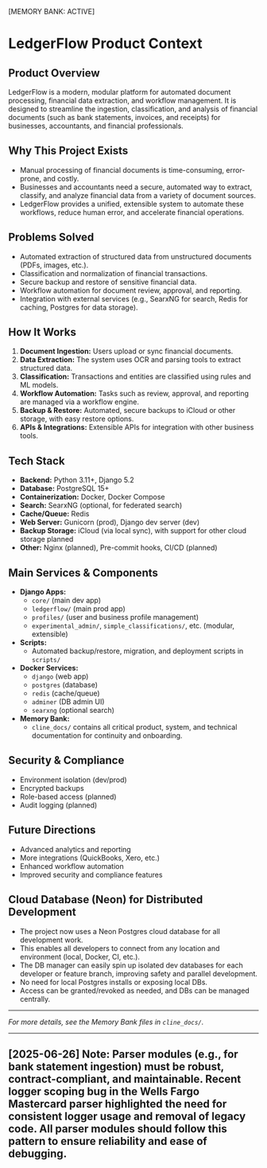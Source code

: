 [MEMORY BANK: ACTIVE]
# LedgerFlow Product Context

## Product Overview
LedgerFlow is a modern, modular platform for automated document processing, financial data extraction, and workflow management. It is designed to streamline the ingestion, classification, and analysis of financial documents (such as bank statements, invoices, and receipts) for businesses, accountants, and financial professionals.

## Why This Project Exists
- Manual processing of financial documents is time-consuming, error-prone, and costly.
- Businesses and accountants need a secure, automated way to extract, classify, and analyze financial data from a variety of document sources.
- LedgerFlow provides a unified, extensible system to automate these workflows, reduce human error, and accelerate financial operations.

## Problems Solved
- Automated extraction of structured data from unstructured documents (PDFs, images, etc.).
- Classification and normalization of financial transactions.
- Secure backup and restore of sensitive financial data.
- Workflow automation for document review, approval, and reporting.
- Integration with external services (e.g., SearxNG for search, Redis for caching, Postgres for data storage).

## How It Works
1. **Document Ingestion:** Users upload or sync financial documents.
2. **Data Extraction:** The system uses OCR and parsing tools to extract structured data.
3. **Classification:** Transactions and entities are classified using rules and ML models.
4. **Workflow Automation:** Tasks such as review, approval, and reporting are managed via a workflow engine.
5. **Backup & Restore:** Automated, secure backups to iCloud or other storage, with easy restore options.
6. **APIs & Integrations:** Extensible APIs for integration with other business tools.

## Tech Stack
- **Backend:** Python 3.11+, Django 5.2
- **Database:** PostgreSQL 15+
- **Containerization:** Docker, Docker Compose
- **Search:** SearxNG (optional, for federated search)
- **Cache/Queue:** Redis
- **Web Server:** Gunicorn (prod), Django dev server (dev)
- **Backup Storage:** iCloud (via local sync), with support for other cloud storage planned
- **Other:** Nginx (planned), Pre-commit hooks, CI/CD (planned)

## Main Services & Components
- **Django Apps:**
  - `core/` (main dev app)
  - `ledgerflow/` (main prod app)
  - `profiles/` (user and business profile management)
  - `experimental_admin/`, `simple_classifications/`, etc. (modular, extensible)
- **Scripts:**
  - Automated backup/restore, migration, and deployment scripts in `scripts/`
- **Docker Services:**
  - `django` (web app)
  - `postgres` (database)
  - `redis` (cache/queue)
  - `adminer` (DB admin UI)
  - `searxng` (optional search)
- **Memory Bank:**
  - `cline_docs/` contains all critical product, system, and technical documentation for continuity and onboarding.

## Security & Compliance
- Environment isolation (dev/prod)
- Encrypted backups
- Role-based access (planned)
- Audit logging (planned)

## Future Directions
- Advanced analytics and reporting
- More integrations (QuickBooks, Xero, etc.)
- Enhanced workflow automation
- Improved security and compliance features

## Cloud Database (Neon) for Distributed Development
- The project now uses a Neon Postgres cloud database for all development work.
- This enables all developers to connect from any location and environment (local, Docker, CI, etc.).
- The DB manager can easily spin up isolated dev databases for each developer or feature branch, improving safety and parallel development.
- No need for local Postgres installs or exposing local DBs.
- Access can be granted/revoked as needed, and DBs can be managed centrally.

---

*For more details, see the Memory Bank files in `cline_docs/`.*

---
[2025-06-26] Note: Parser modules (e.g., for bank statement ingestion) must be robust, contract-compliant, and maintainable. Recent logger scoping bug in the Wells Fargo Mastercard parser highlighted the need for consistent logger usage and removal of legacy code. All parser modules should follow this pattern to ensure reliability and ease of debugging.
--- 